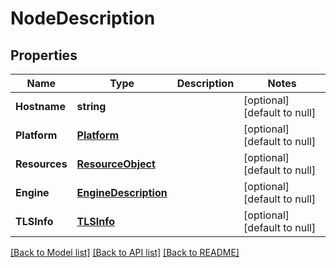 # NodeDescription

## Properties
Name | Type | Description | Notes
------------ | ------------- | ------------- | -------------
**Hostname** | **string** |  | [optional] [default to null]
**Platform** | [**Platform**](Platform.md) |  | [optional] [default to null]
**Resources** | [**ResourceObject**](ResourceObject.md) |  | [optional] [default to null]
**Engine** | [**EngineDescription**](EngineDescription.md) |  | [optional] [default to null]
**TLSInfo** | [**TLSInfo**](TLSInfo.md) |  | [optional] [default to null]

[[Back to Model list]](../README.md#documentation-for-models) [[Back to API list]](../README.md#documentation-for-api-endpoints) [[Back to README]](../README.md)


